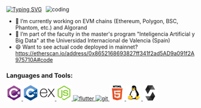 

[![Typing SVG](https://readme-typing-svg.herokuapp.com?font=Fira+Code&pause=1000&color=2333F0&width=435&lines=Hi%2C+I'm+Luis;Expert+in+blockchain+development)](https://git.io/typing-svg)
<img align="right" alt="coding" width="400" src="https://camo.githubusercontent.com/5ddf73ad3a205111cf8c686f687fc216c2946a75005718c8da5b837ad9de78c9/68747470733a2f2f7468756d62732e6766796361742e636f6d2f4576696c4e657874446576696c666973682d736d616c6c2e676966">

- 🔭 I’m currently working on EVM chains (Ethereum, Polygon, BSC, Phantom, etc.) and Algorand
- 🌱 I’m part of the faculty in the master's program "Inteligencia Artificial y Big Data" at the Universidad Internacional de Valencia (Spain)
- 😄 Want to see actual code deployed in mainnet? https://etherscan.io/address/0x8652168693827ff341f2ad5AD9a091f2A975710A#code
<!-- - 👯 I’m looking to collaborate on ...
- 🤔 I’m looking for help with ...
- 💬 Ask me about ...
- 📫 How to reach me: ...
- 😄 Want to see actual code deployed in mainnet? https://etherscan.io/address/0x8652168693827ff341f2ad5AD9a091f2A975710A#code
- ⚡ Fun fact: ...
-->
<h3 align="left">Languages and Tools:</h3>
<p align="left">
  <a href="https://https://dotnet.microsoft.com/en-us/" target="_blank"> <img src="https://github.com/devicons/devicon/blob/master/icons/csharp/csharp-original.svg" alt="c#" width="40" height="40"/> </a> 
  <a href="https://www.w3schools.com/cpp/" target="_blank"> <img src="https://github.com/devicons/devicon/blob/master/icons/cplusplus/cplusplus-original.svg" alt="cplusplus" width="40" height="40"/></a> 
  <a href="https://expressjs.com/" target="_blank"> <img src="https://github.com/devicons/devicon/blob/master/icons/express/express-original.svg" alt="Express" width="40" height="40"/> </a>
  <a href="https://www.nodejs.com/" target="_blank"> <img src="https://github.com/devicons/devicon/blob/master/icons/nodejs/nodejs-original.svg" alt="node" width="40" height="40"/> </a> 
  <a href="https://flutter.dev" target="_blank"> <img src="https://www.vectorlogo.zone/logos/flutterio/flutterio-icon.svg" alt="flutter" width="40" height="40"/> </a> <a href="https://git-scm.com/" target="_blank"> <img src="https://www.vectorlogo.zone/logos/git-scm/git-scm-icon.svg" alt="git" width="40" height="40"/> </a> 
  <a href="https://www.w3.org/html/" target="_blank"> <img src="https://github.com/devicons/devicon/blob/master/icons/html5/html5-original-wordmark.svg" alt="html5" width="40" height="40"/> </a> 
  <a href="https://www.linux.org/" target="_blank"> <img src="https://github.com/devicons/devicon/blob/master/icons/linux/linux-original.svg" alt="linux" width="40" height="40"/> </a> 
  <a href="https://docs.soliditylang.org/en/v0.8.17/" target="_blank"> <img src="https://github.com/devicons/devicon/blob/master/icons/solidity/solidity-original.svg" alt="solidity" width="40" height="40"/> </a> </p>

<!--
![Alt Text](https://luispando.com/assets/images/dev-working_rounded.gif)

